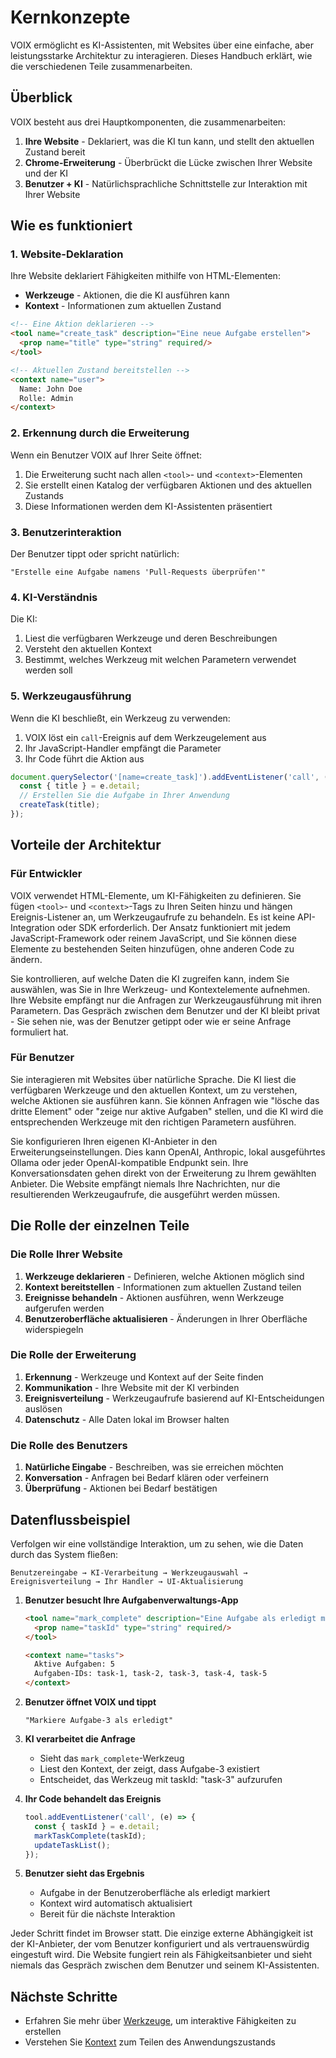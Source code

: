 # Kernkonzepte

VOIX ermöglicht es KI-Assistenten, mit Websites über eine einfache, aber leistungsstarke Architektur zu interagieren. Dieses Handbuch erklärt, wie die verschiedenen Teile zusammenarbeiten.

## Überblick

VOIX besteht aus drei Hauptkomponenten, die zusammenarbeiten:

1. **Ihre Website** - Deklariert, was die KI tun kann, und stellt den aktuellen Zustand bereit
2. **Chrome-Erweiterung** - Überbrückt die Lücke zwischen Ihrer Website und der KI
3. **Benutzer + KI** - Natürlichsprachliche Schnittstelle zur Interaktion mit Ihrer Website

## Wie es funktioniert

### 1. Website-Deklaration

Ihre Website deklariert Fähigkeiten mithilfe von HTML-Elementen:

- **Werkzeuge** - Aktionen, die die KI ausführen kann
- **Kontext** - Informationen zum aktuellen Zustand

```html
<!-- Eine Aktion deklarieren -->
<tool name="create_task" description="Eine neue Aufgabe erstellen">
  <prop name="title" type="string" required/>
</tool>

<!-- Aktuellen Zustand bereitstellen -->
<context name="user">
  Name: John Doe
  Rolle: Admin
</context>
```

### 2. Erkennung durch die Erweiterung

Wenn ein Benutzer VOIX auf Ihrer Seite öffnet:

1. Die Erweiterung sucht nach allen `<tool>`- und `<context>`-Elementen
2. Sie erstellt einen Katalog der verfügbaren Aktionen und des aktuellen Zustands
3. Diese Informationen werden dem KI-Assistenten präsentiert

### 3. Benutzerinteraktion

Der Benutzer tippt oder spricht natürlich:

```
"Erstelle eine Aufgabe namens 'Pull-Requests überprüfen'"
```

### 4. KI-Verständnis

Die KI:
1. Liest die verfügbaren Werkzeuge und deren Beschreibungen
2. Versteht den aktuellen Kontext
3. Bestimmt, welches Werkzeug mit welchen Parametern verwendet werden soll

### 5. Werkzeugausführung

Wenn die KI beschließt, ein Werkzeug zu verwenden:

1. VOIX löst ein `call`-Ereignis auf dem Werkzeugelement aus
2. Ihr JavaScript-Handler empfängt die Parameter
3. Ihr Code führt die Aktion aus

```javascript
document.querySelector('[name=create_task]').addEventListener('call', (e) => {
  const { title } = e.detail;
  // Erstellen Sie die Aufgabe in Ihrer Anwendung
  createTask(title);
});
```

## Vorteile der Architektur

### Für Entwickler

VOIX verwendet HTML-Elemente, um KI-Fähigkeiten zu definieren. Sie fügen `<tool>`- und `<context>`-Tags zu Ihren Seiten hinzu und hängen Ereignis-Listener an, um Werkzeugaufrufe zu behandeln. Es ist keine API-Integration oder SDK erforderlich. Der Ansatz funktioniert mit jedem JavaScript-Framework oder reinem JavaScript, und Sie können diese Elemente zu bestehenden Seiten hinzufügen, ohne anderen Code zu ändern.

Sie kontrollieren, auf welche Daten die KI zugreifen kann, indem Sie auswählen, was Sie in Ihre Werkzeug- und Kontextelemente aufnehmen. Ihre Website empfängt nur die Anfragen zur Werkzeugausführung mit ihren Parametern. Das Gespräch zwischen dem Benutzer und der KI bleibt privat - Sie sehen nie, was der Benutzer getippt oder wie er seine Anfrage formuliert hat.

### Für Benutzer

Sie interagieren mit Websites über natürliche Sprache. Die KI liest die verfügbaren Werkzeuge und den aktuellen Kontext, um zu verstehen, welche Aktionen sie ausführen kann. Sie können Anfragen wie "lösche das dritte Element" oder "zeige nur aktive Aufgaben" stellen, und die KI wird die entsprechenden Werkzeuge mit den richtigen Parametern ausführen.

Sie konfigurieren Ihren eigenen KI-Anbieter in den Erweiterungseinstellungen. Dies kann OpenAI, Anthropic, lokal ausgeführtes Ollama oder jeder OpenAI-kompatible Endpunkt sein. Ihre Konversationsdaten gehen direkt von der Erweiterung zu Ihrem gewählten Anbieter. Die Website empfängt niemals Ihre Nachrichten, nur die resultierenden Werkzeugaufrufe, die ausgeführt werden müssen.

## Die Rolle der einzelnen Teile

### Die Rolle Ihrer Website

1. **Werkzeuge deklarieren** - Definieren, welche Aktionen möglich sind
2. **Kontext bereitstellen** - Informationen zum aktuellen Zustand teilen
3. **Ereignisse behandeln** - Aktionen ausführen, wenn Werkzeuge aufgerufen werden
4. **Benutzeroberfläche aktualisieren** - Änderungen in Ihrer Oberfläche widerspiegeln

### Die Rolle der Erweiterung

1. **Erkennung** - Werkzeuge und Kontext auf der Seite finden
2. **Kommunikation** - Ihre Website mit der KI verbinden
3. **Ereignisverteilung** - Werkzeugaufrufe basierend auf KI-Entscheidungen auslösen
4. **Datenschutz** - Alle Daten lokal im Browser halten

### Die Rolle des Benutzers

1. **Natürliche Eingabe** - Beschreiben, was sie erreichen möchten
2. **Konversation** - Anfragen bei Bedarf klären oder verfeinern
3. **Überprüfung** - Aktionen bei Bedarf bestätigen

## Datenflussbeispiel

Verfolgen wir eine vollständige Interaktion, um zu sehen, wie die Daten durch das System fließen:

```
Benutzereingabe → KI-Verarbeitung → Werkzeugauswahl → Ereignisverteilung → Ihr Handler → UI-Aktualisierung
```

1. **Benutzer besucht Ihre Aufgabenverwaltungs-App**
   ```html
   <tool name="mark_complete" description="Eine Aufgabe als erledigt markieren">
     <prop name="taskId" type="string" required/>
   </tool>
   
   <context name="tasks">
     Aktive Aufgaben: 5
     Aufgaben-IDs: task-1, task-2, task-3, task-4, task-5
   </context>
   ```

2. **Benutzer öffnet VOIX und tippt**
   ```
   "Markiere Aufgabe-3 als erledigt"
   ```

3. **KI verarbeitet die Anfrage**
   - Sieht das `mark_complete`-Werkzeug
   - Liest den Kontext, der zeigt, dass Aufgabe-3 existiert
   - Entscheidet, das Werkzeug mit taskId: "task-3" aufzurufen

4. **Ihr Code behandelt das Ereignis**
   ```javascript
   tool.addEventListener('call', (e) => {
     const { taskId } = e.detail;
     markTaskComplete(taskId);
     updateTaskList();
   });
   ```

5. **Benutzer sieht das Ergebnis**
   - Aufgabe in der Benutzeroberfläche als erledigt markiert
   - Kontext wird automatisch aktualisiert
   - Bereit für die nächste Interaktion

Jeder Schritt findet im Browser statt. Die einzige externe Abhängigkeit ist der KI-Anbieter, der vom Benutzer konfiguriert und als vertrauenswürdig eingestuft wird. Die Website fungiert rein als Fähigkeitsanbieter und sieht niemals das Gespräch zwischen dem Benutzer und seinem KI-Assistenten.

## Nächste Schritte

- Erfahren Sie mehr über [Werkzeuge](./tools.md), um interaktive Fähigkeiten zu erstellen
- Verstehen Sie [Kontext](./contexts.md) zum Teilen des Anwendungszustands

<!--@include: @/de/voix_context.md -->